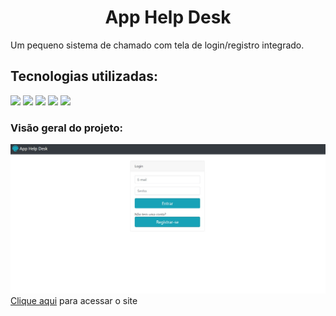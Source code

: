 <h1 align="center">App Help Desk</h1>
Um pequeno sistema de chamado com tela de login/registro integrado.
<h2>Tecnologias utilizadas:</h2>
<div>
 <img width="40px" src="https://cdn.jsdelivr.net/gh/devicons/devicon/icons/html5/html5-original-wordmark.svg" >
 <img width="40px" src="https://cdn.jsdelivr.net/gh/devicons/devicon/icons/css3/css3-original-wordmark.svg" >
 <img  width="40px" src="https://cdn.jsdelivr.net/gh/devicons/devicon/icons/bootstrap/bootstrap-original-wordmark.svg" />
 <img width="40px" src="https://cdn.jsdelivr.net/gh/devicons/devicon/icons/php/php-original.svg" />
 <img  width="40px" src="https://cdn.jsdelivr.net/gh/devicons/devicon/icons/mysql/mysql-original-wordmark.svg" />
</div>
<h3>Visão geral do projeto:</h3>

          
                 
            
<img src="assets/index.jpeg"> 
 <a href="https://gynecoid-limes.000webhostapp.com/index.php">Clique aqui</a> para acessar o site
